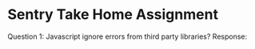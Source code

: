 # Sentry Take Home Assignment

Question 1: Javascript ignore errors from third party libraries?
Response: 
